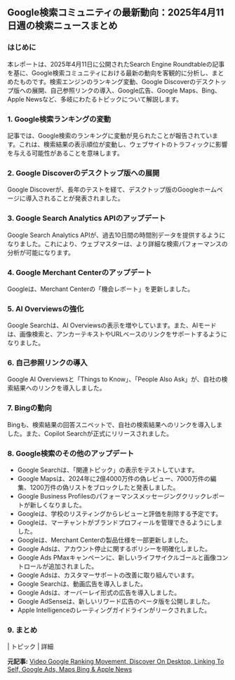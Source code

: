 ## Google検索コミュニティの最新動向：2025年4月11日週の検索ニュースまとめ

### はじめに

本レポートは、2025年4月11日に公開されたSearch Engine Roundtableの記事を基に、Google検索コミュニティにおける最新の動向を客観的に分析し、まとめたものです。検索エンジンのランキング変動、Google Discoverのデスクトップ版への展開、自己参照リンクの導入、Google広告、Google Maps、Bing、Apple Newsなど、多岐にわたるトピックについて解説します。

### 1. Google検索ランキングの変動

記事では、Google検索のランキングに変動が見られたことが報告されています。これは、検索結果の表示順位が変動し、ウェブサイトのトラフィックに影響を与える可能性があることを意味します。

### 2. Google Discoverのデスクトップ版への展開

Google Discoverが、長年のテストを経て、デスクトップ版のGoogleホームページに導入されることが発表されました。

### 3. Google Search Analytics APIのアップデート

Google Search Analytics APIが、過去10日間の時間別データを提供するようになりました。これにより、ウェブマスターは、より詳細な検索パフォーマンスの分析が可能になります。

### 4. Google Merchant Centerのアップデート

Googleは、Merchant Centerの「機会レポート」を更新しました。

### 5. AI Overviewsの強化

Google Searchは、AI Overviewsの表示を増やしています。また、AIモードは、画像検索と、アンカーテキストやURLベースのリンクをサポートするようになりました。

### 6. 自己参照リンクの導入

Google AI Overviewsと「Things to Know」、「People Also Ask」が、自社の検索結果へのリンクを導入しました。

### 7. Bingの動向

Bingも、検索結果の回答スニペットで、自社の検索結果へのリンクを導入しました。また、Copilot Searchが正式にリリースされました。

### 8. Google検索のその他のアップデート

* Google Searchは、「関連トピック」の表示をテストしています。
* Google Mapsは、2024年に2億4000万件の偽レビュー、7000万件の編集、1200万件の偽リストをブロックしたと発表しました。
* Google Business Profilesのパフォーマンスメッセージングクリックレポートが新しくなりました。
* Googleは、学校のリスティングからレビューと評価を削除する予定です。
* Googleは、マーチャントがブランドプロフィールを管理できるようにしました。
* Googleは、Merchant Centerの製品仕様を一部更新しました。
* Google Adsは、アカウント停止に関するポリシーを明確化しました。
* Google Ads PMaxキャンペーンに、新しいライフサイクルゴールと画像コントロールが追加されました。
* Google Adsは、カスタマーサポートの改善に取り組んでいます。
* Google Searchは、動画広告を導入しました。
* Google Adsは、オーバーレイ形式の広告を導入しました。
* Google AdSenseは、新しいリワード広告のベータ版を公開しました。
* Apple Intelligenceのレーティングガイドラインがリークされました。

### 9. まとめ

| トピック | 詳細 

**元記事:** [Video Google Ranking Movement, Discover On Desktop, Linking To Self, Google Ads, Maps Bing & Apple News](https://www.seroundtable.com/video-04-11-2025-39224.html)